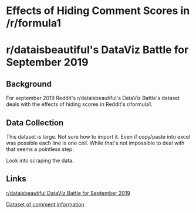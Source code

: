 # Effects of Hiding Comment Scores in /r/formula1
# r/dataisbeautiful's DataViz Battle for September 2019

## Background
For september 2019 Reddit's r/dataisbeautiful's DataViz Battle's dataset deals with the effects of hiding scores in Reddit's r/formula1.

## Data Collection
This dataset is large. Not sure how to import it. Even if copy/paste into excel was possible each line is one cell. While that's not impossible to deal with that seems a pointless step. 

Look into scraping the data.

## Links
[r/dataisbeautiful DataViz Battle for September 2019](https://www.reddit.com/r/dataisbeautiful/comments/d0oh2m/battle_dataviz_battle_for_the_month_of_september/)

[Dataset of comment information](https://raw.githubusercontent.com/RedditFormula1/Data/master/commentdata.dat)
